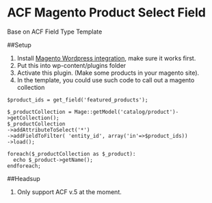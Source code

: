 # ACF Magento Product Select Field

Base on ACF Field Type Template

##Setup

1. Install [Magento Wordpress integration](http://wordpress.org/support/plugin/magento-wordpress-integration/), make sure it works first.
2. Put this into wp-content/plugins folder
3. Activate this plugin. (Make some products in your magento site).
4. In the template, you could use such code to call out a magento collection 
```
$product_ids = get_field('featured_products');

$_productCollection = Mage::getModel('catalog/product')->getCollection();
$_productCollection
->addAttributeToSelect('*')
->addFieldToFilter( 'entity_id', array('in'=>$product_ids))
->load();

foreach($_productCollection as $_product):
  echo $_product->getName();
endforeach;

```


##Headsup

1. Only support ACF v.5 at the moment.
